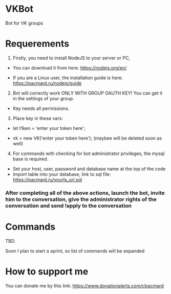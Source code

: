 # VKBot
Bot for VK groups
# Requerements
1. Firstly, you need to install NodeJS to your server or PC,

* You can download it from here: https://nodejs.org/en/

* If you are a Linux user, the installation guide is here: https://pacmard.ru/nodejs/guide

2. Bot will correctly work ONLY WITH GROUP OAUTH KEY! You can get it in the settings of your group.
* Key needs all permissions. 

3. Place key in these vars:

* let t1ken = 'enter your token here';

* vk = new VK('enter your token here'); (maybee will be deleted soon as well)

4. For commands with checking for bot administrator privileges, the mysql base is required.
* Set your host, user, password and database name at the top of the code
* Import table into your database, link to sql file: https://pacmard.ru/yourls_url.sql

### After completing all of the above actions, launch the bot, invite him to the conversation, give the administrator rights of the conversation and send !apply to the conversation


# Commands

TBD.

Soon I plan to start a sprint, so list of commands will be expanded

# How to support me

You can donate me by this link: https://www.donationalerts.com/r/pacmard
